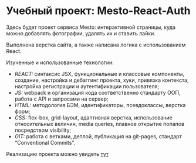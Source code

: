# Учебный проект: Mesto-React-Auth  
  
Здесь будет проект сервиса Mesto: интерактивной страницы, куда можно добавлять фотографии, удалять их и ставить лайки.  
  
Выполнена верстка сайта, а также написана логика с использованием React.  
  
Изученные и использованные технологии:  
  
* _REACT:_ cинтаксис JSX, функциональные и классовые компоненты, создание, настройка и дебаггинг проекта, хуки, привязка контекста, настройка регистрации и аутентификации пользователя;
* _JS:_ webpack и организация кода соответственно стандарту ООП, работа с API и запросами на сервер;
* _HTML:_ методология БЭМ, идентификаторы, псевдоклассы, верстка форм;  
* _CSS:_ flex-box, grid-layout, адаптивная верстка, использование относительных величин, media queries, плавное открытие попапов посредством visibility;  
* _GIT:_ работа с ветками, деплой, публикация на git-pages, стандарт “Conventional Commits”.  

Реализацию проекта можно увидеть [тут](https://ddsed.github.io/mesto-react/) 